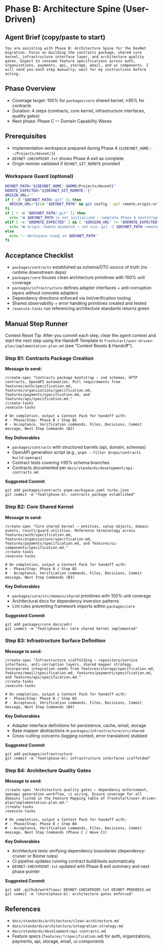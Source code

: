 # Phase B: Architecture Spine (User-Driven)

## Agent Brief (copy/paste to start)
```
You are assisting with Phase B: Architecture Spine for the DevNet migration. Focus on building the contracts package, shared core kernel, infrastructure interface layer, and architecture quality gates. Expect to consume feature specifications across auth, organizations, payments, api, storage, email, and ui components. I will send you each step manually; wait for my instructions before acting.
```

## Phase Overview
- Coverage target: 100% for `packages/core` shared kernel; ≥95% for contracts
- Duration: 4 steps (contracts, core kernel, infrastructure interfaces, quality gates)
- Next phase: Phase C — Domain Capability Waves

## Prerequisites
- Implementation workspace prepared during Phase A (`${DEVNET_HOME:-~/Projects/devnet/}`)
- `DEVNET-CHECKPOINT.txt` shows Phase A exit as complete
- Origin remote validated if `DEVNET_GIT_REMOTE` provided

### Workspace Guard (optional)
```bash
DEVNET_PATH="${DEVNET_HOME:-$HOME/Projects/devnet}"
REMOTE_EXPECTED="${DEVNET_GIT_REMOTE:-}"
ORIGIN_URL=""
if [ -d "$DEVNET_PATH/.git" ]; then
  ORIGIN_URL="$(cd "$DEVNET_PATH" && git config --get remote.origin.url 2>/dev/null)"
fi
if [ ! -d "$DEVNET_PATH/.git" ]; then
  echo "❌ $DEVNET_PATH is not initialized — complete Phase A bootstrap first"
elif [ -n "$REMOTE_EXPECTED" ] && [ "$ORIGIN_URL" != "$REMOTE_EXPECTED" ]; then
  echo "❌ origin remote mismatch — set via: git -C $DEVNET_PATH remote set-url origin $REMOTE_EXPECTED"
else
  echo "✅ Workspace ready at $DEVNET_PATH"
fi
```

## Acceptance Checklist
- `packages/contracts` established as schema/DTO source of truth (no runtime downstream deps)
- `packages/core` houses clean architecture primitives with 100% unit coverage
- `packages/infrastructure` defines adapter interfaces + anti-corruption layers without concrete adapters
- Dependency directions enforced via lint/verification tooling
- Shared observability + error handling primitives created and tested
- `/execute-tasks` run referencing architecture standards returns green

## Manual Step Runner
Context Reset Tip: After you commit each step, clear the agent context and start the next step using the Handoff Template in `freshstart/user-driven-plan/implementation-plan.md` (see "Context Resets & Handoff").

### Step B1: Contracts Package Creation
**Message to send:**
```
/create-spec "Contracts package bootstrap — zod schemas, HTTP contracts, OpenAPI automation. Pull requirements from features/auth/specification.md, features/organizations/specification.md, features/payments/specification.md, and features/api/specification.md."
/create-tasks
/execute-tasks

# On completion, output a Context Pack for handoff with:
# - Phase/Step: Phase B / Step B1
# - Acceptance, Verification commands, Files, Decisions, Commit message, Next Step Commands (B2)
```

**Key Deliverables**
- `packages/contracts` with structured barrels (api, domain, schemas)
- OpenAPI generation script (e.g., `pnpm --filter @repo/contracts build:openapi`)
- Contract tests covering ≥95% schema branches
- Contracts documented per `docs/standards/development/api-contracts.md`

**Suggested Commit**
```
git add packages/contracts pnpm-workspace.yaml turbo.json
git commit -m "feat(phase-b): contracts package established"
```

### Step B2: Core Shared Kernel
**Message to send:**
```
/create-spec "Core shared kernel — entities, value objects, domain events, result/guard utilities. Reference terminology across features/auth/specification.md, features/organizations/specification.md, features/payments/specification.md, and features/ui-components/specification.md."
/create-tasks
/execute-tasks

# On completion, output a Context Pack for handoff with:
# - Phase/Step: Phase B / Step B2
# - Acceptance, Verification commands, Files, Decisions, Commit message, Next Step Commands (B3)
```

**Key Deliverables**
- `packages/core/src/domain/shared` primitives with 100% unit coverage
- Architectural docs for dependency inversion patterns
- Lint rules preventing framework imports within `packages/core`

**Suggested Commit**
```
git add packages/core docs/adr/
git commit -m "feat(phase-b): core shared kernel implemented"
```

### Step B3: Infrastructure Surface Definition
**Message to send:**
```
/create-spec "Infrastructure scaffolding — repository/service interfaces, anti-corruption layers, shared mapper strategy. Incorporate integration needs from features/storage/specification.md, features/email/specification.md, features/payments/specification.md, and features/api/specification.md."
/create-tasks
/execute-tasks

# On completion, output a Context Pack for handoff with:
# - Phase/Step: Phase B / Step B3
# - Acceptance, Verification commands, Files, Decisions, Commit message, Next Step Commands (B4)
```

**Key Deliverables**
- Adapter interface definitions for persistence, cache, email, storage
- Base mapper abstractions in `packages/infrastructure/src/shared`
- Cross-cutting concerns (logging context, error translation) stubbed

**Suggested Commit**
```
git add packages/infrastructure
git commit -m "feat(phase-b): infrastructure interfaces scaffolded"
```

### Step B4: Architecture Quality Gates
**Message to send:**
```
/create-spec "Architecture quality gates — dependency enforcement, openapi generation workflow, ci wiring. Ensure coverage for all domains listed in the Feature Mapping table of freshstart/user-driven-plan/implementation-plan.md."
/create-tasks
/execute-tasks

# On completion, output a Context Pack for handoff with:
# - Phase/Step: Phase B / Step B4
# - Acceptance, Verification commands, Files, Decisions, Commit message, Next Step Commands (Phase C / Wave C1)
```

**Key Deliverables**
- Architecture tests verifying dependency boundaries (dependency-cruiser or Biome rules)
- CI pipeline updates running contract build/tests automatically
- `DEVNET-CHECKPOINT.txt` updated with Phase B exit summary and next phase pointer

**Suggested Commit**
```
git add .github/workflows/ DEVNET-CHECKPOINT.txt DEVNET-PROGRESS.md
git commit -m "chore(phase-b): architecture gates enforced"
```

## References
- `docs/standards/architecture/clean-architecture.md`
- `docs/standards/architecture/integration-strategy.md`
- `docs/standards/development/api-contracts.md`
- Feature specs (`features/*/specification.md`) for auth, organizations, payments, api, storage, email, ui-components
